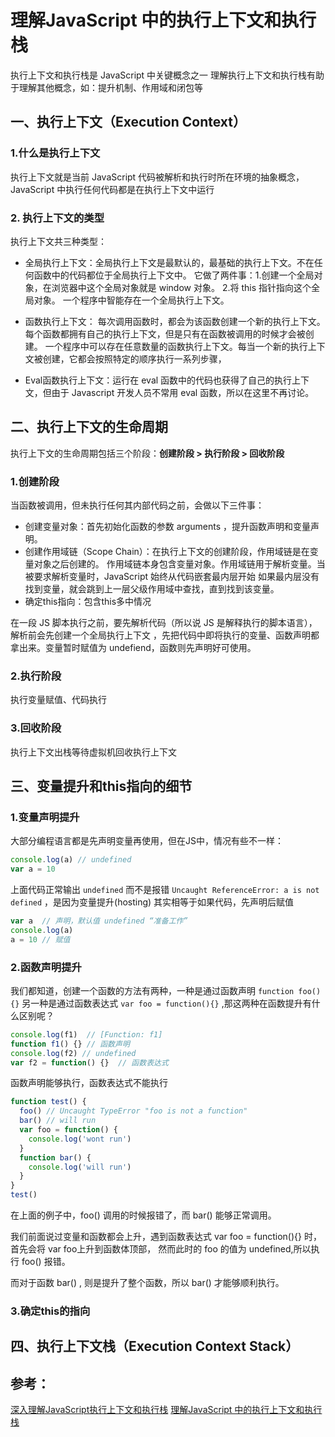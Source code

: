 # 理解JavaScript 中的执行上下文和执行栈

执行上下文和执行栈是 JavaScript 中关键概念之一
理解执行上下文和执行栈有助于理解其他概念，如：提升机制、作用域和闭包等

## 一、执行上下文（Execution Context）

### 1.什么是执行上下文

执行上下文就是当前 JavaScript 代码被解析和执行时所在环境的抽象概念，
JavaScript 中执行任何代码都是在执行上下文中运行

### 2. 执行上下文的类型

执行上下文共三种类型：

* 全局执行上下文：全局执行上下文是最默认的，最基础的执行上下文。不在任何函数中的代码都位于全局执行上下文中。
  它做了两件事：1.创建一个全局对象，在浏览器中这个全局对象就是 window 对象。 2.将 this 指针指向这个全局对象。
  一个程序中智能存在一个全局执行上下文。

* 函数执行上下文： 每次调用函数时，都会为该函数创建一个新的执行上下文。
  每个函数都拥有自己的执行上下文，但是只有在函数被调用的时候才会被创建。
  一个程序中可以存在任意数量的函数执行上下文。每当一个新的执行上下文被创建，它都会按照特定的顺序执行一系列步骤，

* Eval函数执行上下文：运行在 eval 函数中的代码也获得了自己的执行上下文，但由于 Javascript 开发人员不常用 eval 函数，所以在这里不再讨论。

## 二、执行上下文的生命周期

执行上下文的生命周期包括三个阶段：**创建阶段 > 执行阶段 > 回收阶段**

### 1.创建阶段

当函数被调用，但未执行任何其内部代码之前，会做以下三件事：

* 创建变量对象：首先初始化函数的参数 arguments ，提升函数声明和变量声明。
* 创建作用域链（Scope Chain）：在执行上下文的创建阶段，作用域链是在变量对象之后创建的。
    作用域链本身包含变量对象。作用域链用于解析变量。当被要求解析变量时，JavaScript 始终从代码嵌套最内层开始
    如果最内层没有找到变量，就会跳到上一层父级作用域中查找，直到找到该变量。
* 确定this指向：包含this多中情况

在一段 JS 脚本执行之前，要先解析代码（所以说 JS 是解释执行的脚本语言），解析前会先创建一个全局执行上下文
，先把代码中即将执行的变量、函数声明都拿出来。变量暂时赋值为 undefiend，函数则先声明好可使用。

### 2.执行阶段

执行变量赋值、代码执行

### 3.回收阶段

执行上下文出栈等待虚拟机回收执行上下文

## 三、变量提升和this指向的细节

### 1.变量声明提升

大部分编程语言都是先声明变量再使用，但在JS中，情况有些不一样：

```js
console.log(a) // undefined
var a = 10
```

上面代码正常输出 `undefined` 而不是报错 `Uncaught ReferenceError: a is not defined` ，是因为变量提升(hosting)
其实相等于如果代码，先声明后赋值

```js
var a  // 声明，默认值 undefined “准备工作”
console.log(a)
a = 10 // 赋值
```

### 2.函数声明提升

我们都知道，创建一个函数的方法有两种，一种是通过函数声明 `function foo(){}`
另一种是通过函数表达式 `var foo = function(){}` ,那这两种在函数提升有什么区别呢？

```js
console.log(f1)  // [Function: f1]
function f1() {} // 函数声明
console.log(f2) // undefined
var f2 = function() {}  // 函数表达式
```

函数声明能够执行，函数表达式不能执行

```js
function test() {
  foo() // Uncaught TypeError "foo is not a function"
  bar() // will run
  var foo = function() {
    console.log('wont run')
  }
  function bar() {
    console.log('will run')
  }
}
test()
```
在上面的例子中，foo() 调用的时候报错了，而 bar() 能够正常调用。

我们前面说过变量和函数都会上升，遇到函数表达式 var foo = function(){} 时，首先会将 var foo上升到函数体顶部，
然而此时的 foo 的值为 undefined,所以执行 foo() 报错。

而对于函数 bar() , 则是提升了整个函数，所以 bar() 才能够顺利执行。

### 3.确定this的指向


## 四、执行上下文栈（Execution Context Stack）
 
























## 参考：
[深入理解JavaScript执行上下文和执行栈](https://github.com/ljianshu/Blog/issues/60)
[理解JavaScript 中的执行上下文和执行栈](https://github.com/yygmind/blog/issues/12)